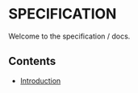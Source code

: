 # SPECIFICATION

Welcome to the specification / docs.

## Contents

- [Introduction](/spec/introduction.md)
